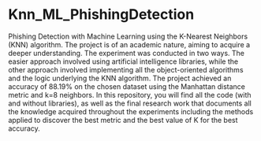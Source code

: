 # Knn_ML_PhishingDetection
Phishing Detection with Machine Learning using the K-Nearest Neighbors (KNN) algorithm. The project is of an academic nature, aiming to acquire a deeper understanding. The experiment was conducted in two ways. The easier approach involved using artificial intelligence libraries, while the other approach involved implementing all the object-oriented algorithms and the logic underlying the KNN algorithm.  The project achieved an accuracy of 88.19% on the chosen dataset using the Manhattan distance metric and k=8 neighbors. In this repository, you will find all the code (with and without libraries), as well as the final research work that documents all the knowledge acquired throughout the experiments including the methods applied to discover the best metric and the best value of K for the best accuracy.
